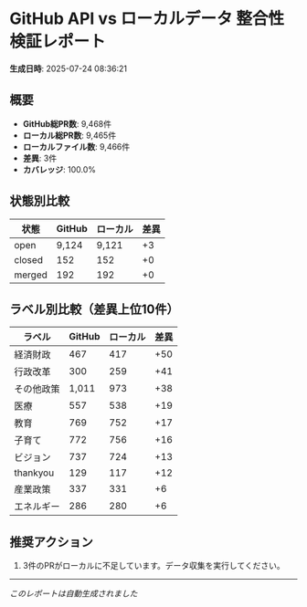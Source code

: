 # GitHub API vs ローカルデータ 整合性検証レポート

**生成日時**: 2025-07-24 08:36:21

## 概要

- **GitHub総PR数**: 9,468件
- **ローカル総PR数**: 9,465件
- **ローカルファイル数**: 9,466件
- **差異**: 3件
- **カバレッジ**: 100.0%

## 状態別比較

| 状態 | GitHub | ローカル | 差異 |
|------|--------|----------|------|
| open | 9,124 | 9,121 | +3 |
| closed | 152 | 152 | +0 |
| merged | 192 | 192 | +0 |

## ラベル別比較（差異上位10件）

| ラベル | GitHub | ローカル | 差異 |
|--------|--------|----------|------|
| 経済財政 | 467 | 417 | +50 |
| 行政改革 | 300 | 259 | +41 |
| その他政策 | 1,011 | 973 | +38 |
| 医療 | 557 | 538 | +19 |
| 教育 | 769 | 752 | +17 |
| 子育て | 772 | 756 | +16 |
| ビジョン | 737 | 724 | +13 |
| thankyou | 129 | 117 | +12 |
| 産業政策 | 337 | 331 | +6 |
| エネルギー | 286 | 280 | +6 |

## 推奨アクション

1. 3件のPRがローカルに不足しています。データ収集を実行してください。

---
*このレポートは自動生成されました*